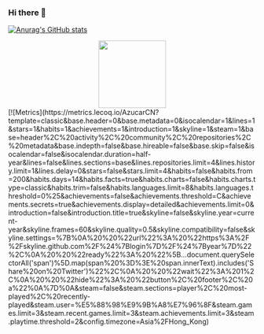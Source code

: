 ### Hi there 👋
[![Anurag's GitHub stats](https://github-readme-stats.vercel.app/api?username=AzucarCN&theme=radical)](https://github.com/anuraghazra/github-readme-stats)
<div align="center"> <img height="137px" src="https://github-readme-stats.vercel.app/api?username=AzucarCN&hide_border=no&show_icons=trueline_height=21&text_color=000&icon_color=000&bg_color=0,ea6161,ffc64d,fffc4d,52fa5a&theme=graywhite" /> </div>
[![Metrics](https://metrics.lecoq.io/AzucarCN?template=classic&base.header=0&base.metadata=0&isocalendar=1&lines=1&stars=1&habits=1&achievements=1&introduction=1&skyline=1&steam=1&base=header%2C%20activity%2C%20community%2C%20repositories%2C%20metadata&base.indepth=false&base.hireable=false&base.skip=false&isocalendar=false&isocalendar.duration=half-year&lines=false&lines.sections=base&lines.repositories.limit=4&lines.history.limit=1&lines.delay=0&stars=false&stars.limit=4&habits=false&habits.from=200&habits.days=14&habits.facts=true&habits.charts=false&habits.charts.type=classic&habits.trim=false&habits.languages.limit=8&habits.languages.threshold=0%25&achievements=false&achievements.threshold=C&achievements.secrets=true&achievements.display=detailed&achievements.limit=0&introduction=false&introduction.title=true&skyline=false&skyline.year=current-year&skyline.frames=60&skyline.quality=0.5&skyline.compatibility=false&skyline.settings=%7B%0A%20%20%22url%22%3A%20%22https%3A%2F%2Fskyline.github.com%2F%24%7Blogin%7D%2F%24%7Byear%7D%22%2C%0A%20%20%22ready%22%3A%20%22%5B...document.querySelectorAll('span')%5D.map(span%20%3D%3E%20span.innerText).includes('Share%20on%20Twitter')%22%2C%0A%20%20%22wait%22%3A%201%2C%0A%20%20%22hide%22%3A%20%22button%2C%20footer%2C%20a%22%0A%7D%0A&steam=false&steam.sections=player%2C%20most-played%2C%20recently-played&steam.user=%E5%88%98%E9%9B%A8%E7%96%8F&steam.games.limit=3&steam.recent.games.limit=3&steam.achievements.limit=3&steam.playtime.threshold=2&config.timezone=Asia%2FHong_Kong)
<!--
**AzucarCN/AzucarCN** is a ✨ _special_ ✨ repository because its `README.md` (this file) appears on your GitHub profile.

Here are some ideas to get you started:

- 🔭 I’m currently working on ...
- 🌱 I’m currently learning ...
- 👯 I’m looking to collaborate on ...
- 🤔 I’m looking for help with ...
- 💬 Ask me about ...
- 📫 How to reach me: ...
- 😄 Pronouns: ...
- ⚡ Fun fact: ...
-->
    
